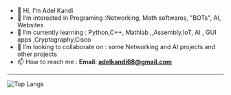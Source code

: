 

- 👋 Hi, I’m Adel Kandi
- 👀 I’m interested in Programing :Networking, Math softwares, "BOTs", AI, Websites 
- 🌱 I’m currently learning : Python,C++, Mathlab ,,Assembly,IoT, AI , GUI apps ,Cryptography,Cisco
- 💞️ I’m looking to collaborate on : some Networking and AI projects and other projects
- 📫 How to reach me : **Email: adelkandi68@gmail.com**
_____________________________________________________________________________________________________

![Top Langs](https://github-readme-stats.vercel.app/api/top-langs/?username=adelkandi&theme=tokyonight)
